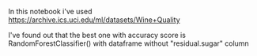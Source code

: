 In this notebook i've used https://archive.ics.uci.edu/ml/datasets/Wine+Quality 

I've found out that the best one with accuracy score is RandomForestClassifier() with  dataframe without "residual.sugar" column 
